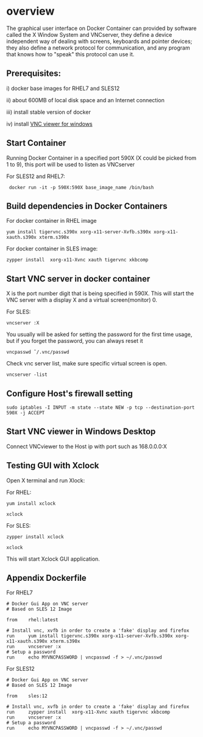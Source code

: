 # overview

The graphical user interface on Docker Container can provided by software called the X Window System and VNCserver,
they define a device independent way of dealing with screens, keyboards and pointer devices; they also define a network protocol
for communication, and any program that knows how to "speak" this protocol can use it.

## Prerequisites:
i) docker base images for RHEL7 and SLES12

ii) about 600MB of local disk space and an Internet connection

iii) install stable version of docker

iv) install  [VNC viewer for windows](https://www.realvnc.com/download/viewer/)    

## Start Container

Running Docker Container in a specified port 590X (X could be picked from 1 to 9), this port will be used to listen as VNCserver

For SLES12 and RHEL7:

```
 docker run -it -p 590X:590X base_image_name /bin/bash
```

## Build dependencies in Docker Containers

For docker container in RHEL image

```
yum install tigervnc.s390x xorg-x11-server-Xvfb.s390x xorg-x11-xauth.s390x xterm.s390x
```

For docker container in SLES image:

```
zypper install  xorg-x11-Xvnc xauth tigervnc xkbcomp
```

## Start VNC server in docker container

X is the port number digit that is being specified in 590X.
This will start the VNC server with a display X and a virtual screen(monitor) 0.

For SLES:

```
vncserver :X
```

You usually will be asked for setting the password for the first time usage, but if you forget the password, you can always reset it

```
vncpasswd ˜/.vnc/passwd
```

Check vnc server list, make sure specific virtual screen is open.

```
vncserver -list
```

## Configure Host's firewall setting

```
sudo iptables -I INPUT -m state --state NEW -p tcp --destination-port 590X -j ACCEPT
```

## Start VNC viewer in Windows Desktop

Connect VNCviewer to the Host ip with port such as 168.0.0.0:X


## Testing GUI with Xclock

Open X terminal and run Xlock:

For RHEL:

```
yum install xclock
```

```
xclock
```

For SLES:

```
zypper install xclock
```

```
xclock
```

This will start Xclock GUI application.



## Appendix Dockerfile

For RHEL7
```
# Docker Gui App on VNC server
# Based on SLES 12 Image

from    rhel:latest

# Install vnc, xvfb in order to create a 'fake' display and firefox
run     yum install tigervnc.s390x xorg-x11-server-Xvfb.s390x xorg-x11-xauth.s390x xterm.s390x
run     vncserver :x
# Setup a password
run     echo MYVNCPASSWORD | vncpasswd -f > ~/.vnc/passwd
```

For SLES12
```
# Docker Gui App on VNC server
# Based on SLES 12 Image

from    sles:12

# Install vnc, xvfb in order to create a 'fake' display and firefox
run     zypper install  xorg-x11-Xvnc xauth tigervnc xkbcomp
run     vncserver :x
# Setup a password
run     echo MYVNCPASSWORD | vncpasswd -f > ~/.vnc/passwd
```
